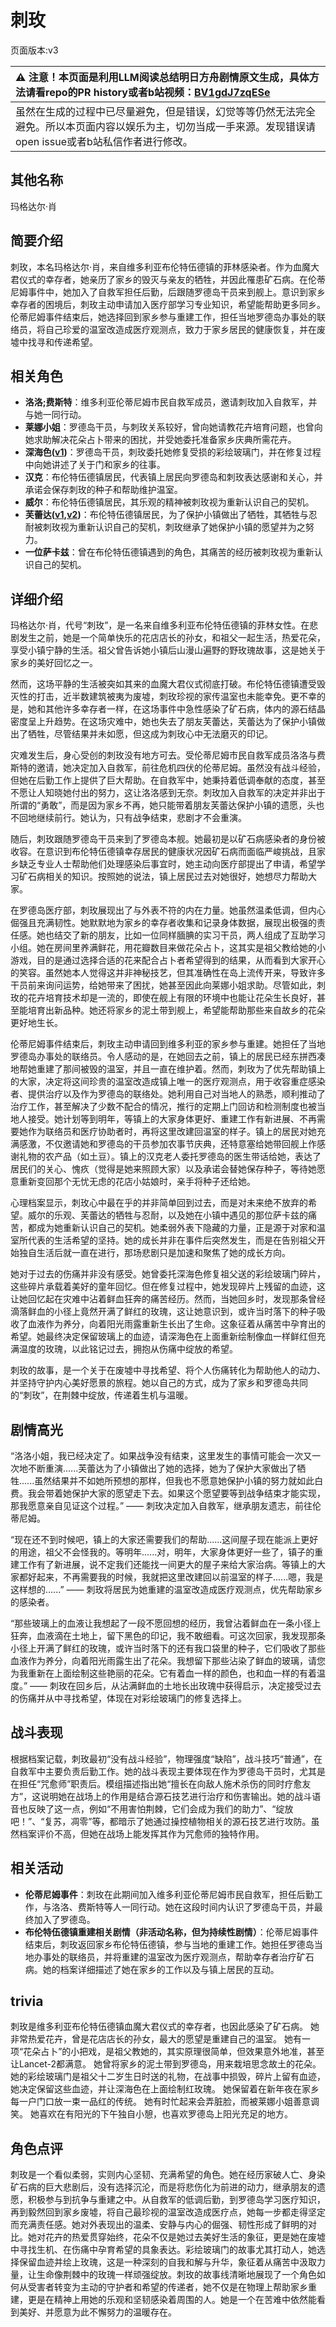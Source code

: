 # 刺玫
页面版本:v3
 

| :warning: 注意！本页面是利用LLM阅读总结明日方舟剧情原文生成，具体方法请看repo的PR history或者b站视频：[BV1gdJ7zqESe](https://www.bilibili.com/video/BV1gdJ7zqESe/)         |
|:----------------------------|
| 虽然在生成的过程中已尽量避免，但是错误，幻觉等等仍然无法完全避免。所以本页面内容以娱乐为主，切勿当成一手来源。发现错误请open issue或者b站私信作者进行修改。|



## 其他名称
玛格达尔·肖
## 简要介绍
刺玫，本名玛格达尔·肖，来自维多利亚布伦特伍德镇的菲林感染者。作为血魔大君仪式的幸存者，她亲历了家乡的毁灭与亲友的牺牲，并因此罹患矿石病。在伦蒂尼姆事件中，她加入了自救军担任后勤，后跟随罗德岛干员来到舰上。意识到家乡幸存者的困境后，刺玫主动申请加入医疗部学习专业知识，希望能帮助更多同乡。伦蒂尼姆事件结束后，她选择回到家乡参与重建工作，担任当地罗德岛办事处的联络员，将自己珍爱的温室改造成医疗观测点，致力于家乡居民的健康恢复，并在废墟中找寻和传递希望。
## 相关角色
-   **洛洛;费斯特**：维多利亚伦蒂尼姆市民自救军成员，邀请刺玫加入自救军，并与她一同行动。
-   **莱娜小姐**：罗德岛干员，与刺玫关系较好，曾向她请教花卉培育问题，也曾向她求助解决花朵占卜带来的困扰，并受她委托准备家乡庆典所需花卉。
-   **深海色([v1](../chars/char_110_deepcl.md))**：罗德岛干员，刺玫委托她修复受损的彩绘玻璃门，并在修复过程中向她讲述了关于门和家乡的往事。
-   **汉克**：布伦特伍德镇居民，代表镇上居民向罗德岛和刺玫表达感谢和关心，并承诺会保存刺玫的种子和帮助维护温室。
-   **威尔**：布伦特伍德镇居民，其乐观的精神被刺玫视为重新认识自己的契机。
-   **芙蕾达([v1](../chars/extended_char_fu_lei_da.md),[v2](extended_char_fu_lei_da.md))**：布伦特伍德镇居民，为了保护小镇做出了牺牲，其牺牲与忍耐被刺玫视为重新认识自己的契机，刺玫继承了她保护小镇的愿望并为之努力。
-   **一位萨卡兹**：曾在布伦特伍德镇遇到的角色，其痛苦的经历被刺玫视为重新认识自己的契机。
## 详细介绍
玛格达尔·肖，代号“刺玫”，是一名来自维多利亚布伦特伍德镇的菲林女性。在悲剧发生之前，她是一个简单快乐的花店店长的孙女，和祖父一起生活，热爱花朵，享受小镇宁静的生活。祖父曾告诉她小镇后山漫山遍野的野玫瑰故事，这是她关于家乡的美好回忆之一。

然而，这场平静的生活被突如其来的血魔大君仪式彻底打破。布伦特伍德镇遭受毁灭性的打击，近半数建筑被夷为废墟，刺玫珍视的家传温室也未能幸免。更不幸的是，她和其他许多幸存者一样，在这场事件中急性感染了矿石病，体内的源石结晶密度呈上升趋势。在这场灾难中，她也失去了朋友芙蕾达，芙蕾达为了保护小镇做出了牺牲，尽管结果并未如愿，但这成为刺玫心中无法磨灭的印记。

灾难发生后，身心受创的刺玫没有地方可去。受伦蒂尼姆市民自救军成员洛洛与费斯特的邀请，她决定加入自救军，前往危机四伏的伦蒂尼姆。虽然没有战斗经验，但她在后勤工作上提供了巨大帮助。在自救军中，她秉持着低调奉献的态度，甚至不愿让人知晓她付出的努力，这让洛洛感到无奈。刺玫加入自救军的决定并非出于所谓的“勇敢”，而是因为家乡不再，她只能带着朋友芙蕾达保护小镇的遗愿，头也不回地继续前行。她认为，只有战争结束，悲剧才不会重演。

随后，刺玫跟随罗德岛干员来到了罗德岛本舰。她最初是以矿石病感染者的身份被收容。在意识到布伦特伍德镇幸存居民的健康状况因矿石病而面临严峻挑战，且家乡缺乏专业人士帮助他们处理感染后事宜时，她主动向医疗部提出了申请，希望学习矿石病相关的知识。按照她的说法，镇上居民过去对她很好，她想尽力帮助大家。

在罗德岛医疗部，刺玫展现出了与外表不符的内在力量。她虽然温柔低调，但内心倔强且充满韧性。她默默地为家乡的幸存者收集和记录身体数据，展现出极强的责任感。她也结交了新的朋友，比如一位同样腼腆的实习干员，两人组成了互助学习小组。她在房间里养满鲜花，用花瓣数目来做花朵占卜，这其实是祖父教给她的小游戏，目的是通过选择合适的花来配合占卜者希望得到的结果，从而看到大家开心的笑容。虽然她本人觉得这并非神秘技艺，但其准确性在岛上流传开来，导致许多干员前来询问运势，给她带来了困扰，她甚至因此向莱娜小姐求助。尽管如此，刺玫的花卉培育技术却是一流的，即使在舰上有限的环境中也能让花朵生长良好，甚至能培育出新品种。她还将家乡的泥土带到舰上，希望能帮助那些来自故乡的花朵更好地生长。

伦蒂尼姆事件结束后，刺玫主动申请回到维多利亚的家乡参与重建。她担任了当地罗德岛办事处的联络员。令人感动的是，在她回去之前，镇上的居民已经东拼西凑地帮她重建了那间被毁的温室，并且一直在维护着。然而，刺玫为了优先帮助镇上的大家，决定将这间珍贵的温室改造成镇上唯一的医疗观测点，用于收容重症感染者、提供治疗以及作为罗德岛的联络处。她利用自己对当地人的熟悉，顺利推动了治疗工作，甚至解决了少数不配合的情况，推行的定期上门回访和检测制度也被当地人接受。她计划等到明年，等镇上的大家身体更好、重建工作有新进展、不再需要她作为联络员和医疗协助者时，再将这里改建回温室的样子。镇上的居民对她充满感激，不仅邀请她和罗德岛的干员参加农事节庆典，还特意塞给她带回舰上作感谢礼物的农产品（如土豆）。镇上的汉克老人委托罗德岛的医生带话给她，表达了居民们的关心、愧疚（觉得是她来照顾大家）以及承诺会替她保存种子，等待她愿意重新变回那个无忧无虑的花店小姑娘时，亲手将种子还给她。

心理档案显示，刺玫心中最在乎的并非简单回到过去，而是对未来绝不放弃的希望。威尔的乐观、芙蕾达的牺牲与忍耐，以及她在小镇中遇见的那位萨卡兹的痛苦，都成为她重新认识自己的契机。她柔弱外表下隐藏的力量，正是源于对家和温室所代表的生活希望的坚持。她的成长并非在事件后突然发生，而是在告别祖父开始独自生活后就一直在进行，那场悲剧只是加速和聚焦了她的成长方向。

她对于过去的伤痛并非没有感受。她曾委托深海色修复祖父送的彩绘玻璃门碎片，这些碎片承载着美好的童年回忆。但在修复过程中，她发现碎片上残留的血迹，这让她回忆起在灾难中沾着鲜血狂奔的痛苦经历。然而，当她回乡时，发现那条曾经滴落鲜血的小径上竟然开满了鲜红的玫瑰，这让她意识到，或许当时落下的种子吸收了血液作为养分，向着阳光雨露重新生长出了生命。这象征着从痛苦中孕育出的希望。她最终决定保留玻璃上的血迹，请深海色在上面重新绘制像血一样鲜红但充满温度的玫瑰，以此铭记过去，拥抱从伤痛中绽放的希望。

刺玫的故事，是一个关于在废墟中寻找希望、将个人伤痛转化为帮助他人的动力、并坚持守护内心美好愿景的旅程。她以自己的方式，成为了家乡和罗德岛共同的“刺玫”，在荆棘中绽放，传递着生机与温暖。
## 剧情高光
“洛洛小姐，我已经决定了。如果战争没有结束，这里发生的事情可能会一次又一次地不断重演......芙蕾达为了小镇做出了她的选择，她为了保护大家做出了牺牲......虽然结果并不如她所预想的那样，但我也不愿意她保护小镇的努力就如此白费。我会带着她保护大家的愿望走下去。如果这个愿望要等到战争结束才能实现，那我愿意亲自见证这个过程。”
—— 刺玫决定加入自救军，继承朋友遗志，前往伦蒂尼姆。

“现在还不到时候吧，镇上的大家还需要我们的帮助......这间屋子现在能派上更好的用途，祖父不会怪我的。等明年......对，明年，大家身体更好一些了，镇子的重建工作有了新进展，说不定我们还能找一间更大的屋子来给大家治病。等镇上的大家都好起来，不再需要我的时候，我就把这里改建回以前温室的样子......嗯，我是这样想的......”
—— 刺玫将居民为她重建的温室改造成医疗观测点，优先帮助家乡的感染者。

“那些玻璃上的血液让我想起了一段不愿回想的经历，我曾沾着鲜血在一条小径上狂奔，血液滴在土地上，留下黑色的印记，我不敢细看。可这次回家，我发现那条小径上开满了鲜红的玫瑰，或许当时落下的还有我口袋里的种子，它们吸收了那些血液作为养分，向着阳光雨露生出了花朵。我想留下那些沾染了鲜血的玻璃，请您为我重新在上面绘制这些艳丽的花朵。它有着血一样的颜色，也和血一样的有着温度。”
—— 刺玫在回乡后，从沾满鲜血的土地长出玫瑰中获得启示，决定接受过去的伤痛并从中寻找希望，体现在对彩绘玻璃门的修复选择上。
## 战斗表现
根据档案记载，刺玫最初“没有战斗经验”，物理强度“缺陷”，战斗技巧“普通”，在自救军中主要负责后勤工作。她的战斗表现主要体现在作为罗德岛干员时，尤其是在担任“咒愈师”职责后。模组描述指出她“擅长在向敌人施术杀伤的同时疗愈友方”，这说明她在战场上的作用是结合源石技艺进行治疗和伤害输出。她的战斗语音也反映了这一点，例如“不用害怕荆棘，它们会成为我们的助力”、“绽放吧！”、“复苏，凋零”等，都暗示了她通过操控植物相关的源石技艺进行攻防。虽然档案评价不高，但她在战场上能发挥其作为咒愈师的独特作用。
## 相关活动
-   **伦蒂尼姆事件**：刺玫在此期间加入维多利亚伦蒂尼姆市民自救军，担任后勤工作，与洛洛、费斯特等人一同行动。她在这段时间内认识了罗德岛干员，并最终加入了罗德岛。
-   **布伦特伍德镇重建相关剧情（非活动名称，但为持续性剧情）**：伦蒂尼姆事件结束后，刺玫返回家乡布伦特伍德镇，参与当地的重建工作。她担任罗德岛当地办事处的联络员，并将重建的温室改为医疗观测点，帮助幸存者治疗矿石病。她的档案详细描述了她在家乡的工作以及与镇上居民的互动。
## trivia
刺玫是维多利亚布伦特伍德镇血魔大君仪式的幸存者，也因此感染了矿石病。
她非常热爱花卉，曾是花店店长的孙女，最大的愿望是重建自己的温室。
她有一项“花朵占卜”的小把戏，是祖父教她的，其实原理很简单，但效果意外地准，甚至让Lancet-2都满意。
她曾将家乡的泥土带到罗德岛，用来栽培思念故土的花朵。
她的彩绘玻璃门是祖父十二岁生日时送的礼物，在战事中损毁，碎片上留有血迹，她决定保留这些血迹，并让深海色在上面绘制红玫瑰。
她保留着在新年夜在家乡每一户门口放一束一品红的传统。
她有时忙起来会弄脏脸，而被莱娜小姐善意调笑。
她喜欢在有阳光的下午独自小憩，也喜欢罗德岛上阳光充足的地方。
## 角色点评
刺玫是一个看似柔弱，实则内心坚韧、充满希望的角色。她在经历家破人亡、身染矿石病的巨大悲剧后，没有选择沉沦，而是将悲伤化为前进的动力，继承朋友的遗愿，积极参与到抗争与重建之中。从自救军的低调后勤，到罗德岛学习医疗知识，再到毅然回到家乡废墟，将自己最珍视的温室改造成医疗点，她每一步都走得坚定而充满责任感。她对外表现出的温柔、安静与内心的倔强、韧性形成了鲜明的对比。她对花卉的热爱贯穿始终，花朵不仅是她过去美好生活的象征，更是她在废墟中寻找生机、在伤痛中孕育希望的具象表达。彩绘玻璃门的故事尤其打动人，她选择保留血迹并绘上玫瑰，这是一种深刻的自我和解与升华，象征着从痛苦中汲取力量，让生命像荆棘中的玫瑰一样顽强绽放。刺玫的故事线清晰地展现了一个角色如何从受害者转变为主动的守护者和希望的传递者，她不仅是在物理上帮助家乡重建，更是在精神上用她的乐观和坚韧感染着周围的人。她是一个在苦难中依然能看到美好、并愿意为此不懈努力的温暖存在。